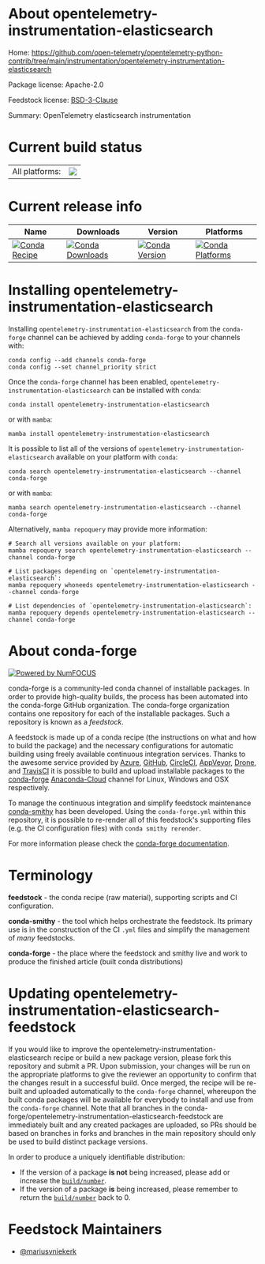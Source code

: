 About opentelemetry-instrumentation-elasticsearch
=================================================

Home: https://github.com/open-telemetry/opentelemetry-python-contrib/tree/main/instrumentation/opentelemetry-instrumentation-elasticsearch

Package license: Apache-2.0

Feedstock license: [BSD-3-Clause](https://github.com/conda-forge/opentelemetry-instrumentation-elasticsearch-feedstock/blob/main/LICENSE.txt)

Summary: OpenTelemetry elasticsearch instrumentation

Current build status
====================


<table><tr><td>All platforms:</td>
    <td>
      <a href="https://dev.azure.com/conda-forge/feedstock-builds/_build/latest?definitionId=13851&branchName=main">
        <img src="https://dev.azure.com/conda-forge/feedstock-builds/_apis/build/status/opentelemetry-instrumentation-elasticsearch-feedstock?branchName=main">
      </a>
    </td>
  </tr>
</table>

Current release info
====================

| Name | Downloads | Version | Platforms |
| --- | --- | --- | --- |
| [![Conda Recipe](https://img.shields.io/badge/recipe-opentelemetry--instrumentation--elasticsearch-green.svg)](https://anaconda.org/conda-forge/opentelemetry-instrumentation-elasticsearch) | [![Conda Downloads](https://img.shields.io/conda/dn/conda-forge/opentelemetry-instrumentation-elasticsearch.svg)](https://anaconda.org/conda-forge/opentelemetry-instrumentation-elasticsearch) | [![Conda Version](https://img.shields.io/conda/vn/conda-forge/opentelemetry-instrumentation-elasticsearch.svg)](https://anaconda.org/conda-forge/opentelemetry-instrumentation-elasticsearch) | [![Conda Platforms](https://img.shields.io/conda/pn/conda-forge/opentelemetry-instrumentation-elasticsearch.svg)](https://anaconda.org/conda-forge/opentelemetry-instrumentation-elasticsearch) |

Installing opentelemetry-instrumentation-elasticsearch
======================================================

Installing `opentelemetry-instrumentation-elasticsearch` from the `conda-forge` channel can be achieved by adding `conda-forge` to your channels with:

```
conda config --add channels conda-forge
conda config --set channel_priority strict
```

Once the `conda-forge` channel has been enabled, `opentelemetry-instrumentation-elasticsearch` can be installed with `conda`:

```
conda install opentelemetry-instrumentation-elasticsearch
```

or with `mamba`:

```
mamba install opentelemetry-instrumentation-elasticsearch
```

It is possible to list all of the versions of `opentelemetry-instrumentation-elasticsearch` available on your platform with `conda`:

```
conda search opentelemetry-instrumentation-elasticsearch --channel conda-forge
```

or with `mamba`:

```
mamba search opentelemetry-instrumentation-elasticsearch --channel conda-forge
```

Alternatively, `mamba repoquery` may provide more information:

```
# Search all versions available on your platform:
mamba repoquery search opentelemetry-instrumentation-elasticsearch --channel conda-forge

# List packages depending on `opentelemetry-instrumentation-elasticsearch`:
mamba repoquery whoneeds opentelemetry-instrumentation-elasticsearch --channel conda-forge

# List dependencies of `opentelemetry-instrumentation-elasticsearch`:
mamba repoquery depends opentelemetry-instrumentation-elasticsearch --channel conda-forge
```


About conda-forge
=================

[![Powered by
NumFOCUS](https://img.shields.io/badge/powered%20by-NumFOCUS-orange.svg?style=flat&colorA=E1523D&colorB=007D8A)](https://numfocus.org)

conda-forge is a community-led conda channel of installable packages.
In order to provide high-quality builds, the process has been automated into the
conda-forge GitHub organization. The conda-forge organization contains one repository
for each of the installable packages. Such a repository is known as a *feedstock*.

A feedstock is made up of a conda recipe (the instructions on what and how to build
the package) and the necessary configurations for automatic building using freely
available continuous integration services. Thanks to the awesome service provided by
[Azure](https://azure.microsoft.com/en-us/services/devops/), [GitHub](https://github.com/),
[CircleCI](https://circleci.com/), [AppVeyor](https://www.appveyor.com/),
[Drone](https://cloud.drone.io/welcome), and [TravisCI](https://travis-ci.com/)
it is possible to build and upload installable packages to the
[conda-forge](https://anaconda.org/conda-forge) [Anaconda-Cloud](https://anaconda.org/)
channel for Linux, Windows and OSX respectively.

To manage the continuous integration and simplify feedstock maintenance
[conda-smithy](https://github.com/conda-forge/conda-smithy) has been developed.
Using the ``conda-forge.yml`` within this repository, it is possible to re-render all of
this feedstock's supporting files (e.g. the CI configuration files) with ``conda smithy rerender``.

For more information please check the [conda-forge documentation](https://conda-forge.org/docs/).

Terminology
===========

**feedstock** - the conda recipe (raw material), supporting scripts and CI configuration.

**conda-smithy** - the tool which helps orchestrate the feedstock.
                   Its primary use is in the construction of the CI ``.yml`` files
                   and simplify the management of *many* feedstocks.

**conda-forge** - the place where the feedstock and smithy live and work to
                  produce the finished article (built conda distributions)


Updating opentelemetry-instrumentation-elasticsearch-feedstock
==============================================================

If you would like to improve the opentelemetry-instrumentation-elasticsearch recipe or build a new
package version, please fork this repository and submit a PR. Upon submission,
your changes will be run on the appropriate platforms to give the reviewer an
opportunity to confirm that the changes result in a successful build. Once
merged, the recipe will be re-built and uploaded automatically to the
`conda-forge` channel, whereupon the built conda packages will be available for
everybody to install and use from the `conda-forge` channel.
Note that all branches in the conda-forge/opentelemetry-instrumentation-elasticsearch-feedstock are
immediately built and any created packages are uploaded, so PRs should be based
on branches in forks and branches in the main repository should only be used to
build distinct package versions.

In order to produce a uniquely identifiable distribution:
 * If the version of a package **is not** being increased, please add or increase
   the [``build/number``](https://docs.conda.io/projects/conda-build/en/latest/resources/define-metadata.html#build-number-and-string).
 * If the version of a package **is** being increased, please remember to return
   the [``build/number``](https://docs.conda.io/projects/conda-build/en/latest/resources/define-metadata.html#build-number-and-string)
   back to 0.

Feedstock Maintainers
=====================

* [@mariusvniekerk](https://github.com/mariusvniekerk/)

